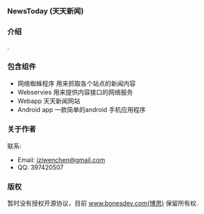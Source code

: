### NewsToday (天天新闻)

### 介绍

.

### 包含组件

* 网络蜘蛛程序 用来抓取各个站点的新闻内容
* Webservies 用来提供内容接口的网络服务
* Webapp 天天新闻网站
* Android app 一款简单的android 手机应用程序

### 关于作者

联系: 

* Email: jziwenchen@gmail.com
* QQ: 397420507

### 版权

暂时没有授权开源协议，目前 www.bonesdev.com(博思) 保留所有权.
